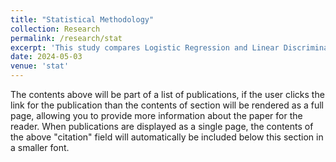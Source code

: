 ```yaml
---
title: "Statistical Methodology"
collection: Research
permalink: /research/stat
excerpt: 'This study compares Logistic Regression and Linear Discriminant Analysis for predicting school attrition among female students in Bangladesh. By evaluating these methods' effectiveness, we applied logistic regression to forecast attrition risk and compared the predictive and classification accuracy of both models using real data (1). Additionally, in response to Bangladesh's severe dengue outbreak in 2023, the study explores advanced machine learning techniques—GRU, RNN, and LSTM—to improve dengue forecasting. Unlike previous research, this study integrates a broader range of factors and algorithms, analyzing data from January 2000 to December 2022 to enhance prediction accuracy and support proactive public health measures (2).'
date: 2024-05-03
venue: 'stat'
---
```


The contents above will be part of a list of publications, if the user clicks the link for the publication than the contents of section will be rendered as a full page, allowing you to provide more information about the paper for the reader. When publications are displayed as a single page, the contents of the above "citation" field will automatically be included below this section in a smaller font.
